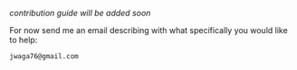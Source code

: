 *contribution guide will be added soon*

For now send me an email describing with what specifically you would like to help:

    jwaga76@gmail.com
